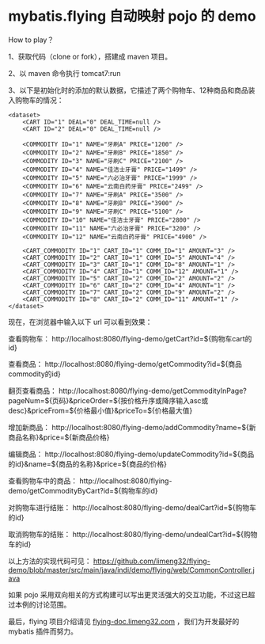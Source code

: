 # mybatis.flying 自动映射 pojo 的 demo

How to play？

1、获取代码（clone or fork），搭建成 maven 项目。

2、以 maven 命令执行 tomcat7:run

3、以下是初始化时的添加的默认数据，它描述了两个购物车、12种商品和商品装入购物车的情况：
```
<dataset>
	<CART ID="1" DEAL="0" DEAL_TIME=null />
	<CART ID="2" DEAL="0" DEAL_TIME=null />
	
	<COMMODITY ID="1" NAME="牙刷A" PRICE="1200" />
	<COMMODITY ID="2" NAME="牙刷B" PRICE="1850" />
	<COMMODITY ID="3" NAME="牙刷C" PRICE="2100" />
	<COMMODITY ID="4" NAME="佳洁士牙膏" PRICE="1499" />
	<COMMODITY ID="5" NAME="六必治牙膏" PRICE="1999" />
	<COMMODITY ID="6" NAME="云南白药牙膏" PRICE="2499" />
	<COMMODITY ID="7" NAME="牙刷A" PRICE="3500" />
	<COMMODITY ID="8" NAME="牙刷B" PRICE="3900" />
	<COMMODITY ID="9" NAME="牙刷C" PRICE="5100" />
	<COMMODITY ID="10" NAME="佳洁士牙膏" PRICE="2800" />
	<COMMODITY ID="11" NAME="六必治牙膏" PRICE="3200" />
	<COMMODITY ID="12" NAME="云南白药牙膏" PRICE="4900" />
	
	<CART_COMMODITY ID="1" CART_ID="1" COMM_ID="1" AMOUNT="3" />
	<CART_COMMODITY ID="2" CART_ID="1" COMM_ID="5" AMOUNT="4" />
	<CART_COMMODITY ID="3" CART_ID="1" COMM_ID="8" AMOUNT="1" />
	<CART_COMMODITY ID="4" CART_ID="1" COMM_ID="12" AMOUNT="1" />
	<CART_COMMODITY ID="5" CART_ID="2" COMM_ID="2" AMOUNT="2" />
	<CART_COMMODITY ID="6" CART_ID="2" COMM_ID="4" AMOUNT="1" />
	<CART_COMMODITY ID="7" CART_ID="2" COMM_ID="9" AMOUNT="2" />
	<CART_COMMODITY ID="8" CART_ID="2" COMM_ID="11" AMOUNT="1" />
</dataset>
```
现在，在浏览器中输入以下 url 可以看到效果：

查看购物车：			http://localhost:8080/flying-demo/getCart?id=${购物车cart的id}

查看商品：			http://localhost:8080/flying-demo/getCommodity?id=${商品commodity的id}

翻页查看商品：		http://localhost:8080/flying-demo/getCommodityInPage?pageNum=${页码}&priceOrder=${按价格升序或降序输入asc或desc}&priceFrom=${价格最小值}&priceTo=${价格最大值}

增加新商品：			http://localhost:8080/flying-demo/addCommodity?name=${新商品名称}&price=${新商品价格}

编辑商品：			http://localhost:8080/flying-demo/updateCommodity?id=${商品的id}&name=${商品的名称}&price=${商品的价格}

查看购物车中的商品：	http://localhost:8080/flying-demo/getCommodityByCart?id=${购物车的id}

对购物车进行结账：	http://localhost:8080/flying-demo/dealCart?id=${购物车的id}

取消购物车的结账：	http://localhost:8080/flying-demo/undealCart?id=${购物车的id}

以上方法的实现代码可见： https://github.com/limeng32/flying-demo/blob/master/src/main/java/indi/demo/flying/web/CommonController.java 

如果 pojo 采用双向相关的方式构建可以写出更灵活强大的交互功能，不过这已超过本例的讨论范围。

最后，flying 项目介绍请见 [flying-doc.limeng32.com](http://flying-doc.limeng32.com) ，我们为开发最好的 mybatis 插件而努力。